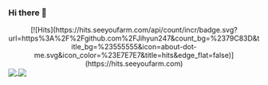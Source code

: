 ### Hi there 👋

<div align = center>
[![Hits](https://hits.seeyoufarm.com/api/count/incr/badge.svg?url=https%3A%2F%2Fgithub.com%2FJihyun247&count_bg=%2379C83D&title_bg=%23555555&icon=about-dot-me.svg&icon_color=%23E7E7E7&title=hits&edge_flat=false)](https://hits.seeyoufarm.com)
</div>


<a href="https://github.com/Jihyun247/github-readme-stats">
  <img align="center" src="https://github-readme-stats.vercel.app/api?username=Jihyun247&count_private=true&show_icons=true&theme=dracula" />
</a>
<a href="https://github.com/Jihyun247/github-readme-stats">
  <img align="center" src="https://github-readme-stats.vercel.app/api/top-langs/?username=Jihyun247&layout=compact" />
</a>

<!--
**Jihyun247/Jihyun247** is a ✨ _special_ ✨ repository because its `README.md` (this file) appears on your GitHub profile.

Here are some ideas to get you started:

- 🔭 I’m currently working on ...
- 🌱 I’m currently learning ...
- 👯 I’m looking to collaborate on ...
- 🤔 I’m looking for help with ...
- 💬 Ask me about ...
- 📫 How to reach me: ...
- 😄 Pronouns: ...
- ⚡ Fun fact: ...
-->
